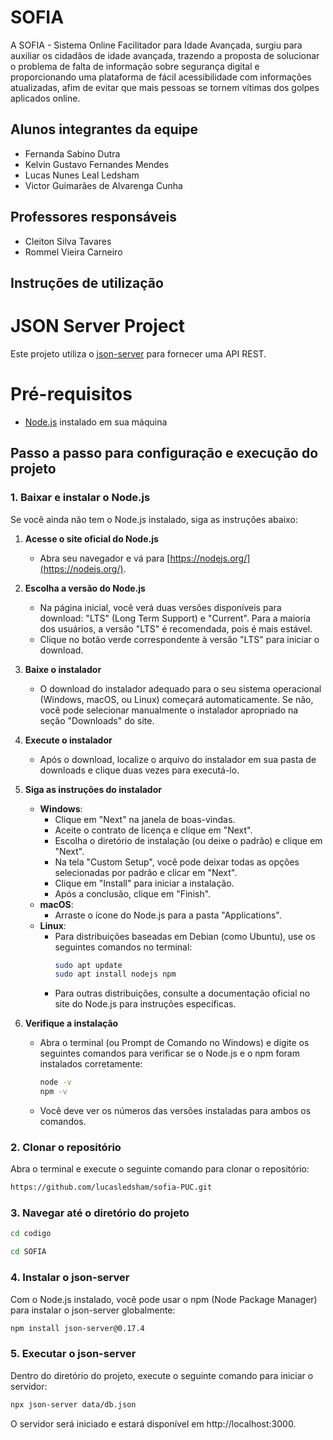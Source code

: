 # SOFIA

A SOFIA - Sistema Online Facilitador para Idade Avançada, surgiu para auxiliar os cidadãos de idade avançada, trazendo a proposta de solucionar o problema de falta de informação sobre segurança digital e proporcionando uma plataforma de fácil acessibilidade com informações atualizadas, afim de evitar que mais pessoas se tornem vítimas dos golpes aplicados online.

## Alunos integrantes da equipe

* Fernanda Sabino Dutra
* Kelvin Gustavo Fernandes Mendes
* Lucas Nunes Leal Ledsham
* Victor Guimarães de Alvarenga Cunha

## Professores responsáveis

* Cleiton Silva Tavares
* Rommel Vieira Carneiro

## Instruções de utilização

# JSON Server Project

Este projeto utiliza o [json-server](https://github.com/typicode/json-server) para fornecer uma API REST.

# Pré-requisitos

- [Node.js](https://nodejs.org/) instalado em sua máquina

## Passo a passo para configuração e execução do projeto

### 1. Baixar e instalar o Node.js

Se você ainda não tem o Node.js instalado, siga as instruções abaixo:

1. **Acesse o site oficial do Node.js**

   - Abra seu navegador e vá para [https://nodejs.org/](https://nodejs.org/).

2. **Escolha a versão do Node.js**

   - Na página inicial, você verá duas versões disponíveis para download: "LTS" (Long Term Support) e "Current". Para a maioria dos usuários, a versão "LTS" é recomendada, pois é mais estável.
   - Clique no botão verde correspondente à versão "LTS" para iniciar o download.

3. **Baixe o instalador**

   - O download do instalador adequado para o seu sistema operacional (Windows, macOS, ou Linux) começará automaticamente. Se não, você pode selecionar manualmente o instalador apropriado na seção "Downloads" do site.

4. **Execute o instalador**

   - Após o download, localize o arquivo do instalador em sua pasta de downloads e clique duas vezes para executá-lo.

5. **Siga as instruções do instalador**

   - **Windows**:
     - Clique em "Next" na janela de boas-vindas.
     - Aceite o contrato de licença e clique em "Next".
     - Escolha o diretório de instalação (ou deixe o padrão) e clique em "Next".
     - Na tela "Custom Setup", você pode deixar todas as opções selecionadas por padrão e clicar em "Next".
     - Clique em "Install" para iniciar a instalação.
     - Após a conclusão, clique em "Finish".
   - **macOS**:
     - Arraste o ícone do Node.js para a pasta "Applications".
   - **Linux**:
     - Para distribuições baseadas em Debian (como Ubuntu), use os seguintes comandos no terminal:
       ```sh
       sudo apt update
       sudo apt install nodejs npm
       ```
     - Para outras distribuições, consulte a documentação oficial no site do Node.js para instruções específicas.

6. **Verifique a instalação**
   - Abra o terminal (ou Prompt de Comando no Windows) e digite os seguintes comandos para verificar se o Node.js e o npm foram instalados corretamente:
     ```sh
     node -v
     npm -v
     ```
   - Você deve ver os números das versões instaladas para ambos os comandos.

### 2. Clonar o repositório

Abra o terminal e execute o seguinte comando para clonar o repositório:

```sh
https://github.com/lucasledsham/sofia-PUC.git

```

### 3. Navegar até o diretório do projeto

```sh
cd codigo
```

```sh
cd SOFIA
```

### 4. Instalar o json-server

Com o Node.js instalado, você pode usar o npm (Node Package Manager) para instalar o json-server globalmente:

```sh
npm install json-server@0.17.4
```

### 5. Executar o json-server

Dentro do diretório do projeto, execute o seguinte comando para iniciar o servidor:

```sh
npx json-server data/db.json
```

O servidor será iniciado e estará disponível em http://localhost:3000.
